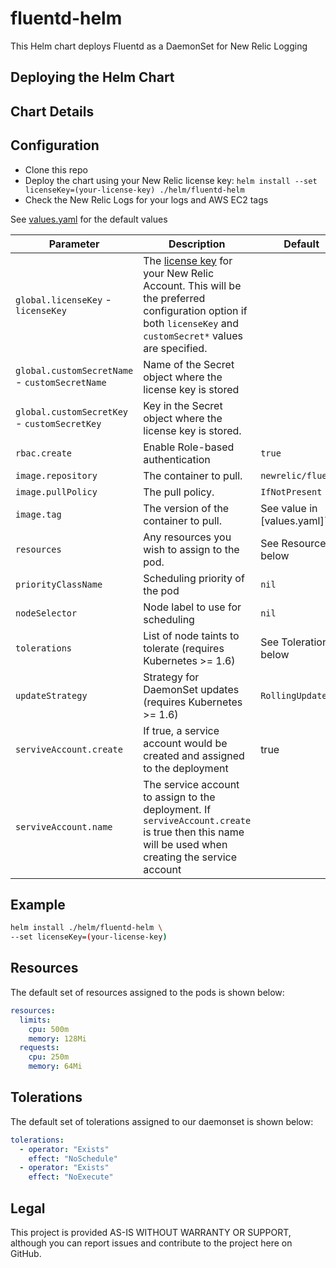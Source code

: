 # fluentd-helm

This Helm chart deploys Fluentd as a DaemonSet for New Relic Logging

## Deploying the Helm Chart

## Chart Details

## Configuration

- Clone this repo
- Deploy the chart using your New Relic license key: `helm install --set licenseKey=(your-license-key) ./helm/fluentd-helm`
- Check the New Relic Logs for your logs and AWS EC2 tags

See [values.yaml](values.yaml) for the default values

| Parameter                                      | Description                                                                                                                                                                                                                                       | Default                     |
| ---------------------------------------------- | ------------------------------------------------------------------------------------------------------------------------------------------------------------------------------------------------------------------------------------------------- | --------------------------- |
| `global.licenseKey` - `licenseKey`             | The [license key](https://docs.newrelic.com/docs/accounts/install-new-relic/account-setup/license-key) for your New Relic Account. This will be the preferred configuration option if both `licenseKey` and `customSecret*` values are specified. |                             |
| `global.customSecretName` - `customSecretName` | Name of the Secret object where the license key is stored                                                                                                                                                                                         |                             |
| `global.customSecretKey` - `customSecretKey`   | Key in the Secret object where the license key is stored.                                                                                                                                                                                         |                             |
| `rbac.create`                                  | Enable Role-based authentication                                                                                                                                                                                                                  | `true`                      |
| `image.repository`                             | The container to pull.                                                                                                                                                                                                                            | `newrelic/fluentd`          |
| `image.pullPolicy`                             | The pull policy.                                                                                                                                                                                                                                  | `IfNotPresent`              |
| `image.tag`                                    | The version of the container to pull.                                                                                                                                                                                                             | See value in [values.yaml]` |
| `resources`                                    | Any resources you wish to assign to the pod.                                                                                                                                                                                                      | See Resources below         |
| `priorityClassName`                            | Scheduling priority of the pod                                                                                                                                                                                                                    | `nil`                       |
| `nodeSelector`                                 | Node label to use for scheduling                                                                                                                                                                                                                  | `nil`                       |
| `tolerations`                                  | List of node taints to tolerate (requires Kubernetes >= 1.6)                                                                                                                                                                                      | See Tolerations below       |
| `updateStrategy`                               | Strategy for DaemonSet updates (requires Kubernetes >= 1.6)                                                                                                                                                                                       | `RollingUpdate`             |
| `serviveAccount.create`                        | If true, a service account would be created and assigned to the deployment                                                                                                                                                                        | true                        |
| `serviveAccount.name`                          | The service account to assign to the deployment. If `serviveAccount.create` is true then this name will be used when creating the service account                                                                                                 |                             |

## Example

```sh
helm install ./helm/fluentd-helm \
--set licenseKey=(your-license-key)
```

## Resources

The default set of resources assigned to the pods is shown below:

```yaml
resources:
  limits:
    cpu: 500m
    memory: 128Mi
  requests:
    cpu: 250m
    memory: 64Mi
```

## Tolerations

The default set of tolerations assigned to our daemonset is shown below:

```yaml
tolerations:
  - operator: "Exists"
    effect: "NoSchedule"
  - operator: "Exists"
    effect: "NoExecute"
```

## Legal

This project is provided AS-IS WITHOUT WARRANTY OR SUPPORT, although you can report issues and contribute to the project here on GitHub.
